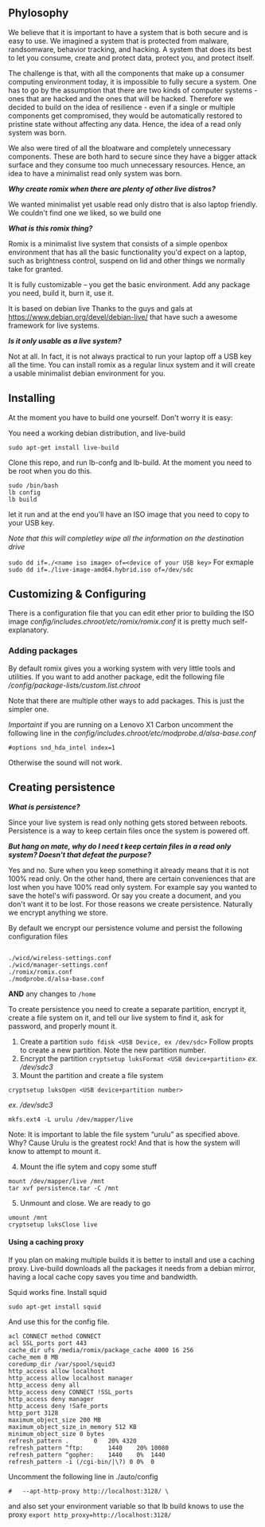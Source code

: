 ## Phylosophy
We believe that it is important to have a system  that is both secure and is easy to use. We imagined a system that is protected from malware, randsomware, behavior tracking, and hacking. A system that does its best to let you consume, create and protect data, protect you, and protect itself. 

The challenge is that, with all the components that make up a consumer computing environment today, it is impossible to fully secure a system. One has to go by the assumption that there are two kinds of computer systems - ones that are hacked and the ones that will be hacked. Therefore we decided to build on the idea of resilience - even if a single or multiple components get compromised, they would be automatically restored to pristine state without affecting any data. Hence, the idea of a read only system was born. 

We also were tired of all the bloatware and completely unnecessary components. These are both hard to secure since they have a bigger attack surface and  they consume too much unnecessary resources. Hence, an idea to have a minimalist read only system was born.


**_Why create romix when there are plenty of other live distros?_**

We wanted minimalist yet usable read only distro that is also laptop friendly. We couldn't find one we liked, so we build one

**_What is this romix thing?_**

Romix is a minimalist live system that consists of a simple openbox environment that has all the basic functionality you'd expect on a laptop, such as brightness control, suspend on lid and other things we normally take for granted.

It is fully customizable – you get the basic environment. Add any package you need, build it, burn it, use it.

It is based on debian live Thanks to the guys and gals at https://www.debian.org/devel/debian-live/ that have such a awesome framework for live systems. 

**_Is it only usable as a live system?_**

Not at all. In fact, it is not always practical to run your laptop off a USB key all the time. You can install romix as a regular linux system and it will create a usable minimalist debian environment for you. 

## Installing
At the moment you have to build one yourself. Don't worry it is easy:

You need a working debian distribution, and live-build

```sudo apt-get install live-build```

Clone this repo, and run lb-confg and lb-build. At the moment you need to be root when you do this.

```
sudo /bin/bash
lb config
lb build
```

let it run and at the end you'll have an ISO image that you need to copy to your USB key. 

*Note that this will completley wipe all the information on the destination drive*

```sudo dd if=./<name iso image> of=<device of your USB key>```
For exmaple 
```sudo dd if=./live-image-amd64.hybrid.iso of=/dev/sdc```


## Customizing & Configuring
There is a configuration file that you can edit ether prior to building the ISO image  _config/includes.chroot/etc/romix/romix.conf_ it is pretty much self-explanatory. 

### Adding packages
By default romix gives you a working system with very little tools and utilities. If you want to add another package, edit the following file _/config/package-lists/custom.list.chroot_ 

Note that there are multiple other ways to add packages. This is just the simpler one. 

*Importaint* if you are running on a Lenovo X1 Carbon uncomment the following line in the _config/includes.chroot/etc/modprobe.d/alsa-base.conf_

```
#options snd_hda_intel index=1
```
Otherwise the sound will not work.


## Creating persistence

**_What is persistence?_**

Since your live system is read only nothing gets stored between reboots. Persistence is a way to keep certain files once the system is powered off.

**_But hang on mate, why do I need t keep certain files in a read only system? Doesn't that defeat the purpose?_**

Yes and no. Sure when you keep something it already means that it is not 100% read only. On the other hand, there are certain conveniences that are lost when you have 100% read only system. For example say you wanted to save the hotel's wifi password. Or say you create a document, and you don't want it to be lost. For those reasons we create persistence. Naturally we encrypt anything we store.

  
By default we encrypt our persistence volume and persist the following configuration files

```

./wicd/wireless-settings.conf
./wicd/manager-settings.conf
./romix/romix.conf
./modprobe.d/alsa-base.conf
```

**AND** any changes to ```/home```


To create persistence you need to create a separate partition, encrypt it, create a file system on it, and tell our live system to find it, ask for password, and properly mount it.

1. Create a partition
```sudo fdisk <USB Device, ex /dev/sdc>```
Follow propts to create a new partition. Note the new partition number.
2. Encrypt the partition 
```cryptsetup luksFormat <USB device+partition>``` _ex. /dev/sdc3_
3. Mount the partition and create a file system
```
cryptsetup luksOpen <USB device+partition number>
``` 
_ex. /dev/sdc3_
```
mkfs.ext4 -L urulu /dev/mapper/live
```
Note: It is important to lable the file system “urulu” as specified above. Why? Cause Urulu is the greatest rock! And that is how the system will know to attempt to mount it.

4. Mount the ifle sytem and copy some stuff
```
mount /dev/mapper/live /mnt
tar xvf persistence.tar -C /mnt
```

5. Unmount and close. We are ready to go
```
umount /mnt
cryptsetup luksClose live
```

#### Using a caching proxy
If you plan on making multiple builds it is better to install and use a caching proxy. Live-build downloads all the packages it needs from a debian mirror, having a local cache copy saves you time and bandwidth.

Squid works fine. Install squid

```sudo apt-get install squid```

And use this for the config file. 

```
acl CONNECT method CONNECT
acl SSL_ports port 443
cache_dir ufs /media/romix/package_cache 4000 16 256
cache_mem 8 MB
coredump_dir /var/spool/squid3
http_access allow localhost
http_access allow localhost manager
http_access deny all
http_access deny CONNECT !SSL_ports
http_access deny manager
http_access deny !Safe_ports
http_port 3128
maximum_object_size 200 MB
maximum_object_size_in_memory 512 KB
minimum_object_size 0 bytes
refresh_pattern .		0	20%	4320
refresh_pattern ^ftp:		1440	20%	10080
refresh_pattern ^gopher:	1440	0%	1440
refresh_pattern -i (/cgi-bin/|\?) 0	0%	0
```

Uncomment the following line in ./auto/config

```
#	--apt-http-proxy http://localhost:3128/ \
```

and also set your environment variable so that lb build knows to use the proxy
```export http_proxy=http://localhost:3128/```

